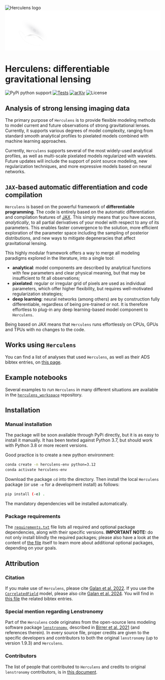 <img src="https://raw.githubusercontent.com/Herculens/herculens/main/images/horizontal.png#gh-light-mode-only" width="600" alt="Herculens logo" />
<img src="https://raw.githubusercontent.com/Herculens/herculens/main/images/horizontal_dark_bg.png#gh-dark-mode-only" width="600" alt="Herculens logo" />

# Herculens: differentiable gravitational lensing

![PyPi python support](https://img.shields.io/badge/Python-3.9%20%7C%203.12-blue)
[![Tests](https://github.com/austinpeel/herculens/actions/workflows/ci_tests.yml/badge.svg?branch=main)](https://github.com/austinpeel/herculens/actions/workflows/ci_tests.yml)
[![arXiv](https://img.shields.io/badge/arXiv-2207.05763-b31b1b.svg)](https://arxiv.org/abs/2207.05763)
![License](https://img.shields.io/github/license/austinpeel/herculens)
<!-- ![PyPi version](https://img.shields.io/pypi/v/herculens) -->
<!-- [![Coverage Status](https://coveralls.io/repos/github/herculens/herculens/badge.svg?branch=main)](https://coveralls.io/github/aymgal/utax?branch=main) -->

## Analysis of strong lensing imaging data

The primary purpose of `Herculens` is to provide flexible modeling methods to model current and future observations of strong gravitational lenses. Currently, it supports various degrees of model complexity, ranging from standard smooth analytical profiles to pixelated models combined with machine learning approaches.

Currently, `Herculens` supports several of the most widely-used analytical profiles, as well as multi-scale pixelated models regularized with wavelets. Future updates will include the support of point source modeling, new regularization techniques, and more expressive models based on neural networks.

## `JAX`-based automatic differentiation and code compilation 

`Herculens` is based on the powerful framework of **differentiable programming**. The code is entirely based on the automatic differentiation and compilation features of [JAX](https://jax.readthedocs.io/en/latest/#). This simply means that you have access, _analytically_, to all partial derivatives of your model with respect to any of its parameters. This enables faster convergence to the solution, more efficient exploration of the parameter space including the sampling of posterior distributions, and new ways to mitigate degeneracies that affect gravitational lensing.

This highly modular framework offers a way to merge all modeling paradigms explored in the literature, into a single tool:

- **analytical**: model components are described by analytical functions with few parameters and clear physical meaning, but that may be insufficient to fit all observations;
- **pixelated**: regular or irregular grid of pixels are used as individual parameters, which offer higher flexibility, but requires well-motivated regularization strategies;
- **deep learning**: neural networks (among others) are by construction fully differentiable, regardless of being pre-trained or not. It is therefore effortless to plug-in any deep learning-based model component to `Herculens`.

Being based on JAX means that `Herculens` runs effortlessly on CPUs, GPUs and TPUs with no changes to the code.

## Works using `Herculens`

You can find a list of analyses that used `Herculens`, as well as their ADS bibtex entries, on [this page](https://github.com/Herculens/herculens/blob/main/PUBLICATIONS.md).

## Example notebooks

Several examples to run `Herculens` in many different situations are available in the [`herculens_workspace`](https://github.com/Herculens/herculens_workspace) repository.

## Installation

### Manual installation

The package will be soon available through PyPi directly, but it is as easy to install it manually. It has been texted against Python 3.7, but should work with Python 3.8 or more recent versions.

Good practice is to create a new python environment:
```sh
conda create -n herculens-env python=3.12
conda activate herculens-env
```

Download the package `cd` into the directory. Then install the local `Herculens` package (or use `-e` for a development install) as follows:
```sh
pip install (-e) .
```

The mandatory dependencies will be installed automatically.

### Package requirements

The [`requirements.txt`](https://github.com/Herculens/herculens/blob/main/requirements.txt) file lists all required and optional package dependencies, along with their specific versions. **IMPORTANT NOTE:** do not only install blindly the required packages; please also have a look at the content of [the file](https://github.com/Herculens/herculens/blob/main/requirements.txt) itself to learn more about additional optional packages, depending on your goals.

## Attribution

### Citation

If you make use of `Herculens`, please cite [Galan et al. 2022](https://ui.adsabs.harvard.edu/abs/2022A%26A...668A.155G/abstract). If you use the [`CorrelatedField`](https://github.com/Herculens/herculens/blob/main/herculens/GenericModel/correlated_field.py) model, please also cite [Galan et al. 2024](https://ui.adsabs.harvard.edu/abs/2024arXiv240218636G/exportcitation). You will find in [this file](https://github.com/Herculens/herculens/blob/main/CITATION.md) the related bibtex entries.

### Special mention regarding Lenstronomy
Part of the `Herculens` code originates from the open-source lens modeling software package [`lenstronomy`](https://github.com/sibirrer/lenstronomy), described in [Birrer et al. 2021](https://joss.theoj.org/papers/10.21105/joss.03283) (and references therein). In every source file, proper credits are given to the specific developers and contributors to both the original `lenstronomy` (up to version 1.9.3) and `Herculens`.

### Contributors

The list of people that contributed to `Herculens` and credits to original `lenstronomy` contributors, is in [this document](https://github.com/Herculens/herculens/blob/main/AUTHORS.md).
